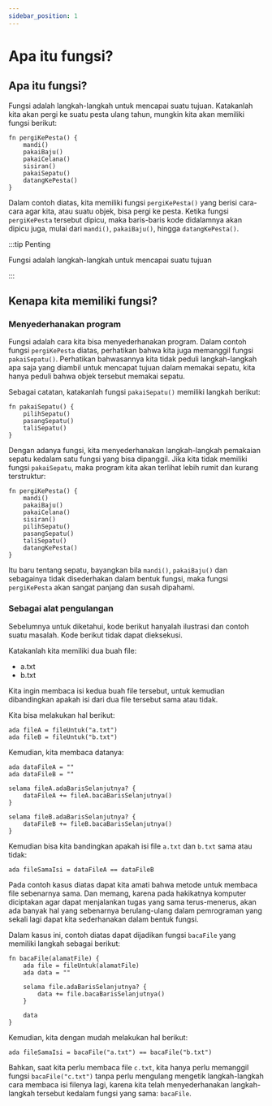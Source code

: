 ```yaml
---
sidebar_position: 1
---
```


# Apa itu fungsi?

## Apa itu fungsi?

Fungsi adalah langkah-langkah untuk mencapai suatu tujuan. Katakanlah kita akan pergi ke suatu pesta ulang tahun, mungkin kita akan memiliki fungsi berikut:

```gara
fn pergiKePesta() {
    mandi()
    pakaiBaju()
    pakaiCelana()
    sisiran()
    pakaiSepatu()
    datangKePesta()
}
```

Dalam contoh diatas, kita memiliki fungsi `pergiKePesta()` yang berisi cara-cara agar kita, atau suatu objek, bisa pergi ke pesta. Ketika fungsi `pergiKePesta` tersebut dipicu, maka baris-baris kode didalamnya akan dipicu juga, mulai dari `mandi()`, `pakaiBaju()`, hingga `datangKePesta()`.


:::tip Penting

Fungsi adalah langkah-langkah untuk mencapai suatu tujuan

:::


## Kenapa kita memiliki fungsi?

### Menyederhanakan program

Fungsi adalah cara kita bisa menyederhanakan program. Dalam contoh fungsi `pergiKePesta` diatas, perhatikan bahwa kita juga memanggil fungsi `pakaiSepatu()`. Perhatikan bahwasannya kita tidak peduli langkah-langkah apa saja yang diambil untuk mencapat tujuan dalam memakai sepatu, kita hanya peduli bahwa objek tersebut memakai sepatu.

Sebagai catatan, katakanlah fungsi `pakaiSepatu()` memiliki langkah berikut:

```gara
fn pakaiSepatu() {
    pilihSepatu()
    pasangSepatu()
    taliSepatu()
}
```

Dengan adanya fungsi, kita menyederhanakan langkah-langkah pemakaian sepatu kedalam satu fungsi yang bisa dipanggil. Jika kita tidak memiliki fungsi `pakaiSepatu`, maka program kita akan terlihat lebih rumit dan kurang terstruktur:

```gara
fn pergiKePesta() {
    mandi()
    pakaiBaju()
    pakaiCelana()
    sisiran()
    pilihSepatu()
    pasangSepatu()
    taliSepatu()
    datangKePesta()
}
```

Itu baru tentang sepatu, bayangkan bila `mandi()`, `pakaiBaju()` dan sebagainya tidak disederhakan dalam bentuk fungsi, maka fungsi `pergiKePesta` akan sangat panjang dan susah dipahami.

### Sebagai alat pengulangan

Sebelumnya untuk diketahui, kode berikut hanyalah ilustrasi dan contoh suatu masalah. Kode berikut tidak dapat dieksekusi.

Katakanlah kita memiliki dua buah file:

- a.txt
- b.txt

Kita ingin membaca isi kedua buah file tersebut, untuk kemudian dibandingkan apakah isi dari dua file tersebut sama atau tidak.

Kita bisa melakukan hal berikut:

```gara
ada fileA = fileUntuk("a.txt")
ada fileB = fileUntuk("b.txt")
```

Kemudian, kita membaca datanya:

```gara
ada dataFileA = ""
ada dataFileB = ""

selama fileA.adaBarisSelanjutnya? {
    dataFileA += fileA.bacaBarisSelanjutnya()
}

selama fileB.adaBarisSelanjutnya? {
    dataFileB += fileB.bacaBarisSelanjutnya()
}
```

Kemudian bisa kita bandingkan apakah isi file `a.txt` dan `b.txt` sama atau tidak:

```gara
ada fileSamaIsi = dataFileA == dataFileB
```

Pada contoh kasus diatas dapat kita amati bahwa metode untuk membaca file sebenarnya sama. Dan memang, karena pada hakikatnya komputer diciptakan agar dapat menjalankan tugas yang sama terus-menerus, akan ada banyak hal yang sebenarnya berulang-ulang dalam pemrograman yang sekali lagi dapat kita sederhanakan dalam bentuk fungsi.

Dalam kasus ini, contoh diatas dapat dijadikan fungsi `bacaFile` yang memiliki langkah sebagai berikut:

```gara
fn bacaFile(alamatFile) {
    ada file = fileUntuk(alamatFile)
    ada data = ""

    selama file.adaBarisSelanjutnya? {
        data += file.bacaBarisSelanjutnya()
    }

    data
}
```

Kemudian, kita dengan mudah melakukan hal berikut:

```gara
ada fileSamaIsi = bacaFile("a.txt") == bacaFile("b.txt")
```

Bahkan, saat kita perlu membaca file `c.txt`, kita hanya perlu memanggil fungsi `bacaFile("c.txt")` tanpa perlu mengulang mengetik langkah-langkah cara membaca isi filenya lagi, karena kita telah menyederhanakan langkah-langkah tersebut kedalam fungsi yang sama: `bacaFile`.
